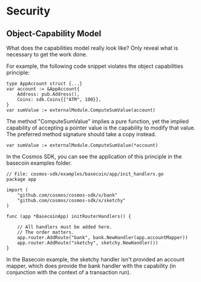 # Security

## Object-Capability Model

What does the capabilities model really look like? Only reveal what is necessary to get the work done.

For example, the following code snippet violates the object capabilities principle:

```
type AppAccount struct {...}
var account := &AppAccount{
    Address: pub.Address(),
    Coins: sdk.Coins{{"ATM", 100}},
}
var sumValue := externalModule.ComputeSumValue(account)
```

The method "ComputeSumValue" implies a pure function, yet the implied capability of accepting a pointer value is the capability to modify that value. The preferred method signature should take a copy instead.

```
var sumValue := externalModule.ComputeSumValue(*account)
```

In the Cosmos SDK, you can see the application of this principle in the basecoin examples folder.

```
// File: cosmos-sdk/examples/basecoin/app/init_handlers.go
package app

import (
    "github.com/cosmos/cosmos-sdk/x/bank"
    "github.com/cosmos/cosmos-sdk/x/sketchy"
)

func (app *BasecoinApp) initRouterHandlers() {

    // All handlers must be added here.
    // The order matters.
    app.router.AddRoute("bank", bank.NewHandler(app.accountMapper))
    app.router.AddRoute("sketchy", sketchy.NewHandler())
}
```

In the Basecoin example, the sketchy handler isn't provided an account mapper, which does provide the bank handler with the capability (in conjunction with the context of a transaction run).
